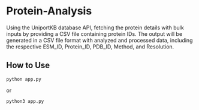 # Protein-Analysis

Using the UniportKB database API, fetching the protein details with bulk inputs by providing a CSV file containing protein IDs. The output will be generated in a CSV file format with analyzed and processed data, including the respective ESM_ID, Protein_ID, PDB_ID, Method, and Resolution.

## How to Use

`python app.py`

or 

`python3 app.py`

